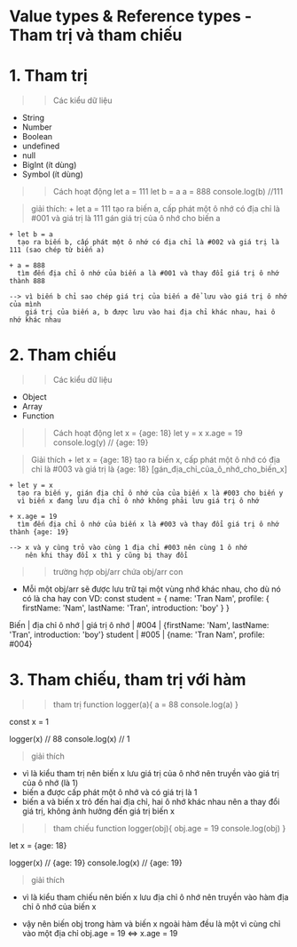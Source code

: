 
# Value types & Reference types - Tham trị và tham chiếu

# 1. Tham trị
  >> Các kiểu dữ liệu
  - String
  - Number
  - Boolean
  - undefined
  - null
  - BigInt (ít dùng)
  - Symbol (ít dùng)

  >> Cách hoạt động
  let a = 111
  let b = a
  a = 888
  console.log(b)   //111

  > giải thích: 
    + let a = 111
      tạo ra biến a, cấp phát một ô nhớ có địa chỉ là #001 và giá trị là 111
      gán giá trị của ô nhớ cho biến a 
    
    + let b = a
      tạo ra biến b, cấp phát một ô nhớ có địa chỉ là #002 và giá trị là 111 (sao chép từ biến a)
    
    + a = 888
      tìm đến địa chỉ ô nhớ của biến a là #001 và thay đổi giá trị ô nhớ thành 888

    --> vì biến b chỉ sao chép giá trị của biến a để lưu vào giá trị ô nhớ của mình
        giá trị của biến a, b được lưu vào hai địa chỉ khác nhau, hai ô nhớ khác nhau

# 2. Tham chiếu
  >> Các kiểu dữ liệu
  - Object
  - Array
  - Function

  >> Cách hoạt động
  let x = {age: 18}
  let y = x
  x.age = 19
  console.log(y)   // {age: 19}

  > Giải thích
    + let x = {age: 18}
      tạo ra biến x, cấp phát một ô nhớ có địa chỉ là #003 và giá trị là {age: 18}
      [gán_địa_chỉ_của_ô_nhớ_cho_biến_x] 
    
    + let y = x
      tạo ra biến y, gián địa chỉ ô nhớ của của biến x là #003 cho biến y 
      vì biến x đang lưu địa chỉ ô nhớ không phải lưu giá trị ô nhớ

    + x.age = 19
      tìm đến địa chỉ ô nhớ của biến x là #003 và thay đổi giá trị ô nhớ thành {age: 19}

    --> x và y cùng trỏ vào cùng 1 địa chỉ #003 nên cùng 1 ô nhớ
        nên khi thay đổi x thì y cũng bị thay đổi

  >> trường hợp obj/arr chứa obj/arr con
  - Mỗi một obj/arr sẽ được lưu trữ tại một vùng nhớ khác nhau, cho dù nó có là cha hay con
  VD: const student = {
        name: 'Tran Nam',
        profile: {
          firstName: 'Nam',
          lastName: 'Tran',
          introduction: 'boy'
        }
      }

  Biến    | địa chỉ ô nhớ | giá trị ô nhớ
          | #004          | {firstName: 'Nam', lastName: 'Tran',        introduction: 'boy'}
  student | #005          | {name: 'Tran Nam', profile: #004}

# 3. Tham chiếu, tham trị với hàm
  >> tham trị
  function logger(a){
    a = 88
    console.log(a)
  }

  const x = 1

  logger(x)       // 88
  console.log(x)  // 1

  > giải thích
  - vì là kiểu tham trị nên biến x lưu giá trị của ô nhớ
    nên truyền vào giá trị của ô nhớ (là 1)
  - biến a được cấp phát một ô nhớ và có giá trị là 1
  - biến a và biến x trỏ đến hai địa chỉ, hai ô nhớ khác nhau
    nên a thay đổi giá trị, không ảnh hưởng đến giá trị biến x

>> tham chiếu
function logger(obj){
    obj.age = 19
    console.log(obj)
  }

  let x = {age: 18}

  logger(x)       // {age: 19}
  console.log(x)  // {age: 19}

  > giải thích
  - vì là kiểu tham chiếu nên biến x lưu địa chỉ ô nhớ
    nên truyền vào hàm địa chỉ ô nhớ của biến x
  
  - vậy nên biến obj trong hàm và biến x ngoài hàm đều là một vì cùng chỉ vào một địa chỉ
    obj.age = 19   <=>   x.age = 19


